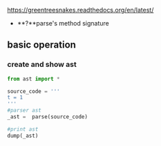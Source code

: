 https://greentreesnakes.readthedocs.org/en/latest/

* **?**parse's method signature



## basic operation

### create and show ast
```python
from ast import *

source_code = '''
t = 1
'''
#parser ast
_ast =  parse(source_code)

#print ast
dump(_ast)

```

